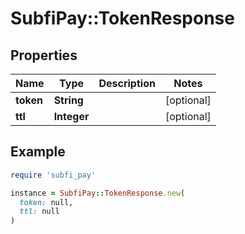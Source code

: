 # SubfiPay::TokenResponse

## Properties

| Name | Type | Description | Notes |
| ---- | ---- | ----------- | ----- |
| **token** | **String** |  | [optional] |
| **ttl** | **Integer** |  | [optional] |

## Example

```ruby
require 'subfi_pay'

instance = SubfiPay::TokenResponse.new(
  token: null,
  ttl: null
)
```

